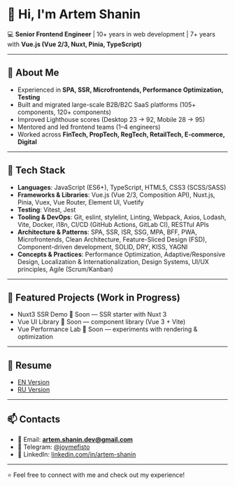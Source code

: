 <!--
**JoyMefisto/JoyMefisto** is a ✨ _special_ ✨ repository because its `README.md` (this file) appears on your GitHub profile.

Here are some ideas to get you started:

- 🔭 I’m currently working on ...
- 🌱 I’m currently learning ...
- 👯 I’m looking to collaborate on ...
- 🤔 I’m looking for help with ...
- 💬 Ask me about ...
- 📫 How to reach me: ...
- 😄 Pronouns: ...
- ⚡ Fun fact: ...
-->

# 👋 Hi, I'm Artem Shanin

💻 **Senior Frontend Engineer** | 10+ years in web development | 7+ years with **Vue.js (Vue 2/3, Nuxt, Pinia, TypeScript)**

---

## 🚀 About Me

- Experienced in **SPA, SSR, Microfrontends, Performance Optimization, Testing**
- Built and migrated large-scale B2B/B2C SaaS platforms (105+ components, 120+ components)
- Improved Lighthouse scores (Desktop 23 → 92, Mobile 28 → 95)
- Mentored and led frontend teams (1–4 engineers)
- Worked across **FinTech, PropTech, RegTech, RetailTech, E-commerce, Digital**

---

## 🔧 Tech Stack

- **Languages**: JavaScript (ES6+), TypeScript, HTML5, CSS3 (SCSS/SASS)
- **Frameworks & Libraries**: Vue.js (Vue 2/3, Composition API), Nuxt.js, Pinia, Vuex, Vue Router, Element UI, Vuetify
- **Testing**: Vitest, Jest
- **Tooling & DevOps**: Git, eslint, stylelint, Linting, Webpack, Axios, Lodash, Vite, Docker, i18n, CI/CD (GitHub Actions, GitLab CI), RESTful APIs
- **Architecture & Patterns**: SPA, SSR, ISR, SSG, MPA, BFF, PWA, Microfrontends, Clean Architecture, Feature-Sliced Design (FSD), Component-driven development, SOLID, DRY, KISS, YAGNI
- **Concepts & Practices**: Performance Optimization, Adaptive/Responsive Design, Localization & Internationalization, Design Systems, UI/UX principles, Agile (Scrum/Kanban)

---

## 📂 Featured Projects (Work in Progress)

- Nuxt3 SSR Demo 💫 Soon — SSR starter with Nuxt 3
- Vue UI Library 💫 Soon — component library (Vue 3 + Vite)
- Vue Performance Lab 💫 Soon — experiments with rendering & optimization

---

## 📄 Resume

- [EN Version](https://joymefisto.github.io/resume/en.pdf)
- [RU Version](https://joymefisto.github.io/resume/ru.pdf)

---

## 📫 Contacts

- 📧 Email: **artem.shanin.dev@gmail.com**
- 💬 Telegram: [@joymefisto](https://t.me/joymefisto)
- 🔗 LinkedIn: [linkedin.com/in/artem-shanin](https://www.linkedin.com/in/artem-shanin/)

---

⭐️ Feel free to connect with me and check out my experience!
